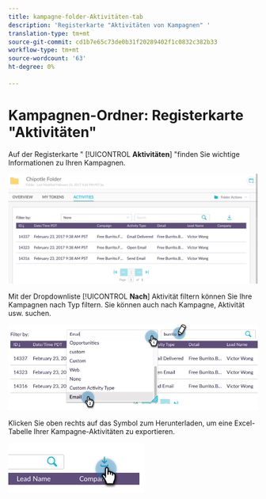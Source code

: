 ```yaml
---
title: kampagne-folder-Aktivitäten-tab
description: 'Registerkarte "Aktivitäten von Kampagnen" '
translation-type: tm+mt
source-git-commit: cd1b7e65c73de0b31f20289402f1c0832c382b33
workflow-type: tm+mt
source-wordcount: '63'
ht-degree: 0%

---
```



# Kampagnen-Ordner: Registerkarte &quot;Aktivitäten&quot;

Auf der Registerkarte &quot; [!UICONTROL **Aktivitäten**] &quot;finden Sie wichtige Informationen zu Ihren Kampagnen.

![Bild eins](/help/sky/assets/campaign-folders/campaign-folder-activities-tab/campaign-folder-activities-tab-1.png)

Mit der Dropdownliste [!UICONTROL **Nach**] Aktivität filtern können Sie Ihre Kampagnen nach Typ filtern. Sie können auch nach Kampagne, Aktivität usw. suchen.

![Bild zwei](/help/sky/assets/campaign-folders/campaign-folder-activities-tab/campaign-folder-activities-tab-2.png)

Klicken Sie oben rechts auf das Symbol zum Herunterladen, um eine Excel-Tabelle Ihrer Kampagne-Aktivitäten zu exportieren.

![Bild drei](/help/sky/assets/campaign-folders/campaign-folder-activities-tab/campaign-folder-activities-tab-3.png)
